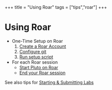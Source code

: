 +++
title = "Using Roar"
tags = ["tips","roar"]
+++

# Using Roar
- One-Time Setup on Roar
   1. [Create a Roar Account](create_account/)
   1. [Configure git](git/)
   1. [Run setup script](initial_setup/)
- For each Roar session
   - [Start Pluto on Roar](pluto/)
   - [End your Roar session](exiting/)

See also tips for [Starting & Submitting Labs](../labs/)
